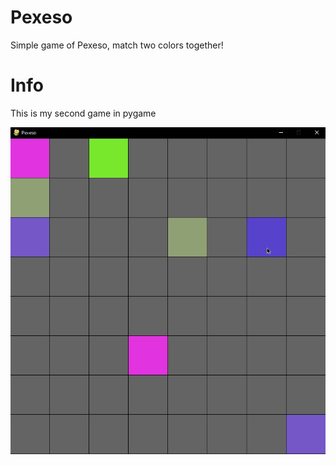 # Pexeso
Simple game of Pexeso, match two colors together!

# Info
This is my second game in pygame

![screen](https://github.com/jankubatt/Pexeso/blob/main/screen.jpg)
